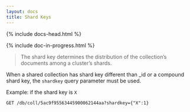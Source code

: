 ```yaml
---
layout: docs
title: Shard Keys
---
```


<div markdown="1" class="col-12 col-md-9 col-xl-8 py-md-3 bd-content">

{% include docs-head.html %} 

{% include doc-in-progress.html %}

> The shard key determines the distribution of the collection’s documents among a cluster’s shards.

When a shared collection has shard key different than _id or a compound shard key, the `shardkey` query parameter must be used.

Example: if the shard key is `X` 

``` plain
GET /db/coll/5ac9f95563445900062144aa?shardkey={"X":1}
```

</div>